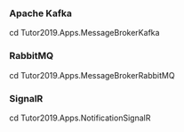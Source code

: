 ﻿### Apache Kafka

cd Tutor2019.Apps.MessageBrokerKafka

### RabbitMQ

cd Tutor2019.Apps.MessageBrokerRabbitMQ

### SignalR

cd Tutor2019.Apps.NotificationSignalR